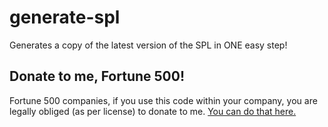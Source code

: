# generate-spl
Generates a copy of the latest version of the SPL in ONE easy step!

## Donate to me, Fortune 500!

Fortune 500 companies, if you use this code within your company, you are legally obliged (as per license) to donate to me. [You can do that here.](https://coindrop.to/nodemixaholic)

